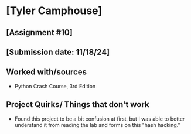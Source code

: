 # [Tyler Camphouse]
## [Assignment #10]
## [Submission date: 11/18/24]
## Worked with/sources 
* Python Crash Course, 3rd Edition
## Project Quirks/ Things that don't work
* Found this project to be a bit confusion at first, but I was able to better understand it from reading the lab and forms on this "hash hacking."